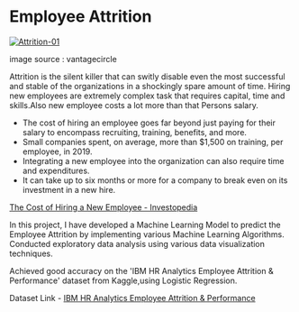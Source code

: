 # Employee Attrition
[
![Attrition-01](https://user-images.githubusercontent.com/53073185/87855289-e83cc300-c934-11ea-991f-59b7eb395eda.png)
](url)

image source : vantagecircle

Attrition is the silent killer that can switly disable even the most successful and stable of the organizations in a shockingly spare amount of time.
Hiring new employees are extremely complex task that requires capital, time and skills.Also new employee costs a lot more than that Persons salary.

- The cost of hiring an employee goes far beyond just paying for their salary to encompass recruiting, training, benefits, and more.
- Small companies spent, on average, more than $1,500 on training, per employee, in 2019.
- Integrating a new employee into the organization can also require time and expenditures.
- It can take up to six months or more for a company to break even on its investment in a new hire.

[The Cost of Hiring a New Employee - Investopedia](https://www.investopedia.com/financial-edge/0711/the-cost-of-hiring-a-new-employee.aspx)

In this project, I have developed a Machine Learning Model to predict the Employee Attrition by implementing various Machine Learning Algorithms.
Conducted exploratory data analysis using various data visualization techniques.

Achieved good accuracy on the 'IBM HR Analytics Employee Attrition & Performance' dataset from Kaggle,using Logistic Regression.

Dataset Link - [IBM HR Analytics Employee Attrition & Performance](https://www.kaggle.com/pavansubhasht/ibm-hr-analytics-attrition-dataset)

